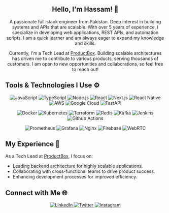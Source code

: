 <h2 align="center">Hello, I'm Hassam! 👋</h2>
<p align="center">
  A passionate full-stack engineer from Pakistan. Deep interest in building systems and APIs that are scalable. With over 5 years of experience, I specialize in developing web applications, REST APIs, and automation scripts. I am a quick learner and am always eager to expand my knowledge and skills.
</p>
<p align="center">
Currently, I'm a Tech Lead at <a href="https://www.productbox.dev/" target="_blank" rel="noopener noreferrer">ProductBox</a>. Building scalable architectures has driven me to contribute to various products, serving thousands of customers. I am open to new opportunities and collaborations, so feel free to reach out!
</p>

## Tools & Technologies I Use ⚙️

<p align="center">
  <img src="https://img.shields.io/badge/-JavaScript-F7DF1E?&logo=javascript&logoColor=white" alt="JavaScript">
  <img src="https://img.shields.io/badge/-TypeScript-007ACC?&logo=typescript&logoColor=white" alt="TypeScript">
  <img src="https://img.shields.io/badge/-Node.js-339933?&logo=node.js&logoColor=white" alt="Node.js">
  <img src="https://img.shields.io/badge/-React-61DAFB?&logo=react&logoColor=white" alt="React">
  <img src="https://img.shields.io/badge/-Next.js-000000?&logo=next.js&logoColor=white" alt="Next.js">
  <img src="https://img.shields.io/badge/-React Native-61DAFB?&logo=react&logoColor=white" alt="React Native">
  <img src="https://img.shields.io/badge/-AWS-232F3E?&logo=amazon-aws&logoColor=white" alt="AWS">
  <img src="https://img.shields.io/badge/-GCP-4285F4?&logo=google-cloud&logoColor=white" alt="Google Cloud">
  <img src="https://img.shields.io/badge/-FastAPI-009688?&logo=fastapi&logoColor=white" alt="FastAPI">
</p>

<p align="center">
  <img src="https://img.shields.io/badge/-Docker-2496ED?&logo=docker&logoColor=white" alt="Docker">
  <img src="https://img.shields.io/badge/-Kubernetes-326CE5?&logo=kubernetes&logoColor=white" alt="Kubernetes">
  <img src="https://img.shields.io/badge/-Terraform-623CE4?&logo=terraform&logoColor=white" alt="Terraform">
  <img src="https://img.shields.io/badge/-Redis-DC382D?&logo=redis&logoColor=white" alt="Redis">
  <img src="https://img.shields.io/badge/-Kafka-231F20?&logo=apache-kafka&logoColor=white" alt="Kafka">
  <img src="https://img.shields.io/badge/-Jenkins-D24939?&logo=jenkins&logoColor=white" alt="Jenkins">
  <img src="https://img.shields.io/badge/-Github Actions-2088FF?&logo=github-actions&logoColor=white" alt="Github Actions">
</p>

<p align="center">
  <img src="https://img.shields.io/badge/-Prometheus-E6522C?&logo=prometheus&logoColor=white" alt="Prometheus">
  <img src="https://img.shields.io/badge/-Grafana-F46800?&logo=grafana&logoColor=white" alt="Grafana">
  <img src="https://img.shields.io/badge/-Nginx-009639?&logo=nginx&logoColor=white" alt="Nginx">
  <img src="https://img.shields.io/badge/-Firebase-FFCA28?&logo=firebase&logoColor=white" alt="Firebase">
  <img src="https://img.shields.io/badge/-WebRTC-333333?&logo=webrtc&logoColor=white" alt="WebRTC">
</p>


## My Experience 💼

As a Tech Lead at <a href="https://www.productbox.dev/" target="_blank" rel="noopener noreferrer">ProductBox</a>, I focus on:
- Leading backend architecture for highly scalable applications.
- Collaborating with cross-functional teams to drive product success.
- Enhancing development processes for improved efficiency.

## Connect with Me 🌐

<p align="center">
  <a href="https://www.linkedin.com/in/hassams/" target="_blank">
    <img src="https://img.shields.io/badge/-LinkedIn-0077B5?&logo=linkedin&logoColor=white" alt="LinkedIn">
  </a>
  <a href="https://twitter.com/hassams1" target="_blank">
    <img src="https://img.shields.io/badge/-Twitter-1DA1F2?&logo=twitter&logoColor=white" alt="Twitter">
  </a>
  <a href="https://www.instagram.com/_has.sam/" target="_blank">
    <img src="https://img.shields.io/badge/-Instagram-E4405F?&logo=instagram&logoColor=white" alt="Instagram">
  </a>
</p>
